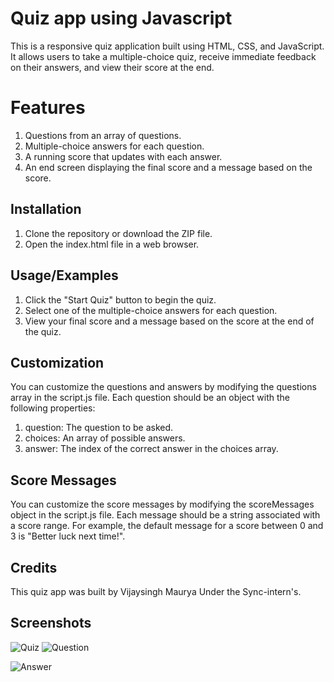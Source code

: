 
# Quiz app using Javascript

This is a responsive quiz application built using HTML, CSS, and JavaScript. It allows users to take a multiple-choice quiz, receive immediate feedback on their answers, and view their score at the end.


# Features

1) Questions from an array of questions.
2) Multiple-choice answers for each question.
3) A running score that updates with each answer.
4) An end screen displaying the final score and a message based on the score.
## Installation

1) Clone the repository or download the ZIP file.
2) Open the index.html file in a web browser.
## Usage/Examples

1) Click the "Start Quiz" button to begin the quiz.
2) Select one of the multiple-choice answers for each question.
3) View your final score and a message based on the score at the end of the quiz.

## Customization

You can customize the questions and answers by modifying the questions array in the script.js file. Each question should be an object with the following properties:

1) question: The question to be asked.
2) choices: An array of possible answers.
3) answer: The index of the correct answer in the choices array.


## Score Messages

You can customize the score messages by modifying the scoreMessages object in the script.js file. Each message should be a string associated with a score range. For example, the default message for a score between 0 and 3 is "Better luck next time!".
## Credits

This quiz app was built by Vijaysingh Maurya Under the Sync-intern's. 


## Screenshots
![Quiz](https://user-images.githubusercontent.com/52886042/220703325-93814ccc-86c2-4636-b098-ad1466da2c06.png)
![Question](https://user-images.githubusercontent.com/52886042/220703868-38c5c410-e649-466b-ac58-7533a2501a9c.png)


![Answer](https://user-images.githubusercontent.com/52886042/220703468-685a79c3-ed2f-4c1b-8ba2-2be8da3e1517.png)

